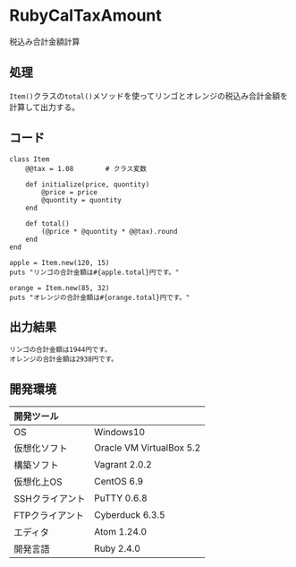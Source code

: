 # RubyCalTaxAmount
税込み合計金額計算

## 処理
`Item()`クラスの`total()`メソッドを使ってリンゴとオレンジの税込み合計金額を計算して出力する。

## コード
```
class Item
    @@tax = 1.08        # クラス変数

    def initialize(price, quontity)
        @price = price
        @quontity = quontity
    end

    def total()
        (@price * @quontity * @@tax).round
    end
end

apple = Item.new(120, 15)
puts "リンゴの合計金額は#{apple.total}円です。"

orange = Item.new(85, 32)
puts "オレンジの合計金額は#{orange.total}円です。"
```

## 出力結果  
```
リンゴの合計金額は1944円です。
オレンジの合計金額は2938円です。
```
  
## 開発環境
| 開発ツール |  |
|:-|:-|
| OS | Windows10 |
| 仮想化ソフト | Oracle VM VirtualBox 5.2 |
| 構築ソフト | Vagrant 2.0.2 |
| 仮想化上OS | CentOS 6.9 |
| SSHクライアント | PuTTY 0.6.8 |
| FTPクライアント | Cyberduck 6.3.5 |
| エディタ | Atom 1.24.0 |
| 開発言語 | Ruby 2.4.0 |
